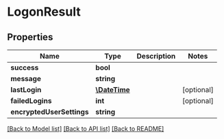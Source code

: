 # LogonResult

## Properties
Name | Type | Description | Notes
------------ | ------------- | ------------- | -------------
**success** | **bool** |  | 
**message** | **string** |  | 
**lastLogin** | [**\DateTime**](\DateTime.md) |  | [optional] 
**failedLogins** | **int** |  | [optional] 
**encryptedUserSettings** | **string** |  | 

[[Back to Model list]](../README.md#documentation-for-models) [[Back to API list]](../README.md#documentation-for-api-endpoints) [[Back to README]](../README.md)


